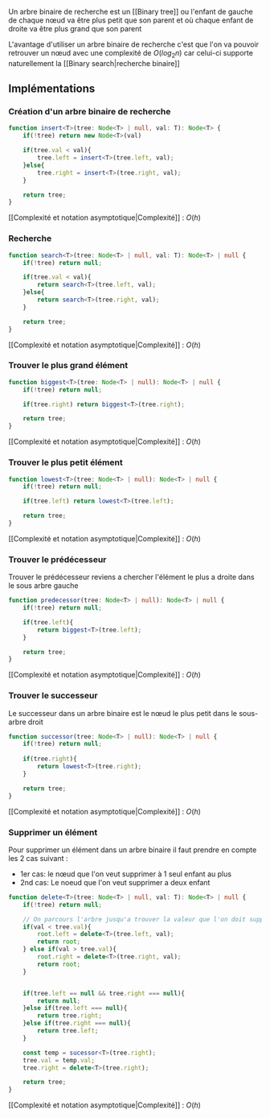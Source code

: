 Un arbre binaire de recherche est un [[Binary tree]] ou l'enfant de gauche de chaque nœud va être plus petit que son parent et où chaque enfant de droite va être plus grand que son parent

L'avantage d'utiliser un arbre binaire de recherche c'est que l'on va pouvoir retrouver un nœud avec une complexité de $O(log_{2}n)$ car celui-ci supporte naturellement la [[Binary search|recherche binaire]]


## Implémentations

### Création d'un arbre binaire de recherche

```ts
function insert<T>(tree: Node<T> | null, val: T): Node<T> {
    if(!tree) return new Node<T>(val)

    if(tree.val < val){
        tree.left = insert<T>(tree.left, val);
    }else{
        tree.right = insert<T>(tree.right, val);
    }

    return tree;
}
```

[[Complexité et notation asymptotique|Complexité]] : $O(h)$

### Recherche

```ts
function search<T>(tree: Node<T> | null, val: T): Node<T> | null {
    if(!tree) return null;

    if(tree.val < val){
        return search<T>(tree.left, val);
    }else{
        return search<T>(tree.right, val);
    }

    return tree;
}

```

[[Complexité et notation asymptotique|Complexité]] : $O(h)$

### Trouver le plus grand élément

```ts
function biggest<T>(tree: Node<T> | null): Node<T> | null {
    if(!tree) return null;

    if(tree.right) return biggest<T>(tree.right);

    return tree;
}

```

[[Complexité et notation asymptotique|Complexité]] : $O(h)$

### Trouver le plus petit élément

```ts
function lowest<T>(tree: Node<T> | null): Node<T> | null {
    if(!tree) return null;

    if(tree.left) return lowest<T>(tree.left);

    return tree;
}
```

[[Complexité et notation asymptotique|Complexité]] : $O(h)$

### Trouver le prédécesseur

Trouver le prédécesseur reviens a chercher l'élément le plus a droite dans le sous arbre gauche

```ts
function predecessor(tree: Node<T> | null): Node<T> | null {
    if(!tree) return null;

    if(tree.left){
        return biggest<T>(tree.left);
    }

    return tree;
}
```

[[Complexité et notation asymptotique|Complexité]] : $O(h)$

### Trouver le successeur

Le successeur dans un arbre binaire est le nœud le plus petit dans le sous-arbre droit

```ts
function successor(tree: Node<T> | null): Node<T> | null {
    if(!tree) return null;
    
    if(tree.right){
        return lowest<T>(tree.right);
    }

    return tree;
}
```

[[Complexité et notation asymptotique|Complexité]] : $O(h)$

### Supprimer un élément

Pour supprimer un élément dans un arbre binaire il faut prendre en compte les 2 cas suivant :

- 1er cas: le nœud que l'on veut supprimer à 1 seul enfant au plus
- 2nd cas: Le noeud que l'on veut supprimer a deux enfant

```ts
function delete<T>(tree: Node<T> | null, val: T): Node<T> | null {
    if(!tree) return null;

    // On parcours l'arbre jusqu'a trouver la valeur que l'on doit supprimer
    if(val < tree.val){
        root.left = delete<T>(tree.left, val);
        return root;
    } else if(val > tree.val){
        root.right = delete<T>(tree.right, val);
        return root;
    }


    if(tree.left == null && tree.right === null){
        return null;
    }else if(tree.left === null){
        return tree.right;
    }else if(tree.right === null){
        return tree.left;
    }

    const temp = sucessor<T>(tree.right);
    tree.val = temp.val;
    tree.right = delete<T>(tree.right);

    return tree;
}
```

[[Complexité et notation asymptotique|Complexité]] : $O(h)$